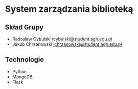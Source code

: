# System zarządzania biblioteką

## Skład Grupy
- Radosław Cybulski rcybulski@student.agh.edu.pl
- Jakub Chrzanowski jchrzanowski@student.agh.edu.pl

## Technologie
- Python
- MongoDB
- Flask
